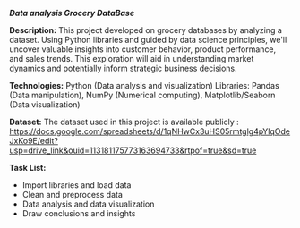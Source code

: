 ***Data analysis Grocery DataBase***

**Description:**
This project developed on grocery databases by analyzing a dataset. 
Using Python libraries and guided by data science principles, we'll uncover valuable insights into customer behavior,
product performance, and sales trends. 
This exploration will aid in understanding market dynamics and potentially inform strategic business decisions.

**Technologies:**
Python (Data analysis and visualization) Libraries: Pandas (Data manipulation),
NumPy (Numerical computing), Matplotlib/Seaborn (Data visualization)

**Dataset:**
The dataset used in this project is available publicly : 
https://docs.google.com/spreadsheets/d/1qNHwCx3uHS05rmtglg4pYlqOdeJxKo9E/edit?usp=drive_link&ouid=113181175773163694733&rtpof=true&sd=true

**Task List:**
 - Import libraries and load data
 - Clean and preprocess data
 - Data analysis and data visualization
 - Draw conclusions and insights
